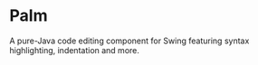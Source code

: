 # Palm
A pure-Java code editing component for Swing featuring syntax highlighting, indentation and more.